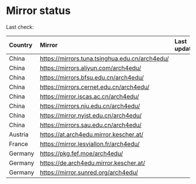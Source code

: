 <script src="./time.js"></script>
# Mirror status
Last check: <script type="text/javascript">localize(1732884409.5874507);</script>

|Country|Mirror|Last update|
|:------|:-----|:----------|
|China|https://mirrors.tuna.tsinghua.edu.cn/arch4edu/|<script type="text/javascript">localize(1732862643);</script>|
|China|https://mirrors.aliyun.com/arch4edu/|<script type="text/javascript">localize(1732862643);</script>|
|China|https://mirrors.bfsu.edu.cn/arch4edu/|<script type="text/javascript">localize(1732862643);</script>|
|China|https://mirrors.cernet.edu.cn/arch4edu/|<script type="text/javascript">localize(1732862643);</script>|
|China|https://mirror.iscas.ac.cn/arch4edu/|<script type="text/javascript">localize(1732819402);</script>|
|China|https://mirrors.nju.edu.cn/arch4edu/|<script type="text/javascript">localize(1732776339);</script>|
|China|https://mirror.nyist.edu.cn/arch4edu/|<script type="text/javascript">localize(1732862643);</script>|
|China|https://mirrors.sau.edu.cn/arch4edu/|<script type="text/javascript">localize(1731653531);</script>|
|Austria|https://at.arch4edu.mirror.kescher.at/|<script type="text/javascript">localize(1732862643);</script>|
|France|https://mirror.lesviallon.fr/arch4edu/|<script type="text/javascript">localize(1732819402);</script>|
|Germany|https://pkg.fef.moe/arch4edu/|<script type="text/javascript">localize(1732862643);</script>|
|Germany|https://de.arch4edu.mirror.kescher.at/|<script type="text/javascript">localize(1732862643);</script>|
|Germany|https://mirror.sunred.org/arch4edu/|<script type="text/javascript">localize(1732862643);</script>|

<script src="./tablefilter/tablefilter.js"></script>
<script src="./table.js"></script>